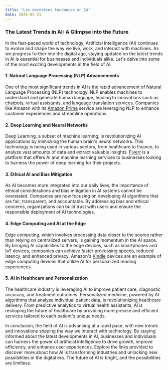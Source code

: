 ```yaml
---
title: "Les dernières tendances en IA"
date: 2025-05-21
---
```


### The Latest Trends in AI: A Glimpse into the Future

In the fast-paced world of technology, Artificial Intelligence (AI) continues to evolve and shape the way we live, work, and interact with machines. As we progress further into the digital age, staying updated on the latest trends in AI is essential for businesses and individuals alike. Let's delve into some of the most exciting developments in the field of AI.

#### 1. **Natural Language Processing (NLP) Advancements**

One of the most significant trends in AI is the rapid advancement of Natural Language Processing (NLP) technology. NLP enables machines to understand and generate human language, leading to innovations such as chatbots, virtual assistants, and language translation services. Companies like Amazon with its [Amazon Prime](https://www.amazon.fr/amazonprime?_encoding=UTF8&primeCampaignId=prime_assoc_ft&tag=zenzen0d-21France) service are leveraging NLP to enhance customer experiences and streamline operations.

#### 2. **Deep Learning and Neural Networks**

Deep Learning, a subset of machine learning, is revolutionizing AI applications by mimicking the human brain's neural networks. This technology is being used in various sectors, from healthcare to finance, to analyze vast amounts of data and extract valuable insights. [Fiverr](https://go.fiverr.com/visit/?bta=1071918&brand=fiverrmarketplace) is a platform that offers AI and machine learning services to businesses looking to harness the power of deep learning for their projects.

#### 3. **Ethical AI and Bias Mitigation**

As AI becomes more integrated into our daily lives, the importance of ethical considerations and bias mitigation in AI systems cannot be overstated. Companies are now focusing on developing AI algorithms that are fair, transparent, and accountable. By addressing bias and ethical concerns, organizations can build trust with users and ensure the responsible deployment of AI technologies.

#### 4. **Edge Computing and AI at the Edge**

Edge computing, which involves processing data closer to the source rather than relying on centralized servers, is gaining momentum in the AI space. By bringing AI capabilities to the edge devices, such as smartphones and IoT devices, companies can achieve faster processing speeds, reduced latency, and enhanced privacy. Amazon's [Kindle](https://www.amazon.fr/kindle-dbs/hz/signup?tag=zenzen0d-21France) devices are an example of edge computing devices that utilize AI for personalized reading experiences.

#### 5. **AI in Healthcare and Personalization**

The healthcare industry is leveraging AI to improve patient care, diagnostic accuracy, and treatment outcomes. Personalized medicine, powered by AI algorithms that analyze individual patient data, is revolutionizing healthcare delivery. From predictive analytics to virtual health assistants, AI is reshaping the future of healthcare by providing more precise and efficient services tailored to each patient's unique needs.

In conclusion, the field of AI is advancing at a rapid pace, with new trends and innovations shaping the way we interact with technology. By staying informed about the latest developments in AI, businesses and individuals can harness the power of artificial intelligence to drive growth, improve efficiency, and enhance user experiences. Explore the links provided to discover more about how AI is transforming industries and unlocking new possibilities in the digital era. The future of AI is bright, and the possibilities are limitless.